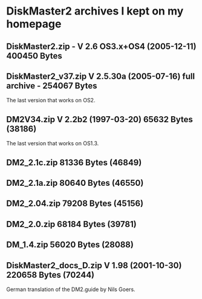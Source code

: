 # DiskMaster2 archives I kept on my homepage

## DiskMaster2.zip - V 2.6 OS3.x+OS4 (2005-12-11) 400450 Bytes

## DiskMaster2_v37.zip V 2.5.30a (2005-07-16) full archive - 254067 Bytes
The last version that works on OS2.

## DM2V34.zip V 2.2b2 (1997-03-20) 65632 Bytes (38186)
The last version that works on OS1.3.

## DM2_2.1c.zip 81336 Bytes (46849)
## DM2_2.1a.zip 80640 Bytes (46550)
## DM2_2.04.zip 79208 Bytes (45156)
## DM2_2.0.zip 68184 Bytes (39781)
## DM_1.4.zip 56020 Bytes (28088)

## DiskMaster2_docs_D.zip V 1.98 (2001-10-30) 220658 Bytes (70244)
German translation of the DM2.guide by Nils Goers.
 